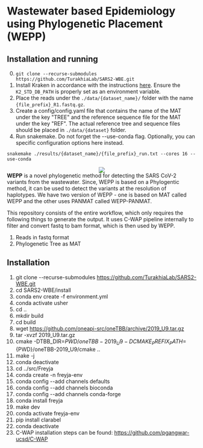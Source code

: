 # Wastewater based Epidemiology using Phylogenetic Placement (WEPP)

## Installation and running
0. `git clone --recurse-submodules https://github.com/TurakhiaLab/SARS2-WBE.git`
1. Install Kraken in accordance with the instructions [here](https://github.com/CFSAN-Biostatistics/C-WAP). Ensure the `K2_STD_DB_PATH` is properly set as an environment variable.
2. Place the reads under the `./data/{dataset_name}/` folder with the name `{file_prefix}_R1.fastq.gz`.
3. Create a config/config.yaml file that contains the name of the MAT under the key "TREE" and the reference sequence file for the MAT under the key "REF". The actual reference tree and sequence files should be placed in `./data/{dataset}` folder.
4. Run snakemake. Do not forget the --use-conda flag. Optionally, you can specific configuration options here instead.
```
snakemake ./results/{dataset_name}/{file_prefix}_run.txt --cores 16 --use-conda
```

<div align="center">
<img src="images/WBE_gif.gif" style="margin: 0px 0px -20px 0px;"/>
</div>

**WEPP** is a novel phylogenetic method for detecting the SARS CoV-2 variants from the wastewater. Since, WEPP is based on a Phylogentic method, it can be used to detect the variants at the resolution of haplotypes. We have two version of WEPP - one is based on MAT called WEPP and the other uses PANMAT called WEPP-PANMAT.  

This repository consists of the entire workflow, which only requires the following things to generate the output. It uses C-WAP pipeline internally to filter and convert fastq to bam format, which is then used by WEPP.
1. Reads in fastq format
2. Phylogenetic Tree as MAT


## Installation
1. git clone --recurse-submodules https://github.com/TurakhiaLab/SARS2-WBE.git
2. cd SARS2-WBE/install
3. conda env create -f environment.yml
4. conda activate usher
5. cd ..
6. mkdir build
7. cd build
8. wget https://github.com/oneapi-src/oneTBB/archive/2019_U9.tar.gz
9. tar -xvzf 2019_U9.tar.gz
10. cmake  -DTBB_DIR=${PWD}/oneTBB-2019_U9  -DCMAKE_PREFIX_PATH=${PWD}/oneTBB-2019_U9/cmake ..
11. make -j
12. conda deactivate
13. cd ../src/Freyja
14. conda create -n freyja-env
15. conda config --add channels defaults
16. conda config --add channels bioconda
17. conda config --add channels conda-forge
18. conda install freyja
19. make dev
20. conda activate freyja-env
21. pip install clarabel
22. conda deactivate
23. C-WAP installation steps can be found: https://github.com/pgangwar-ucsd/C-WAP
